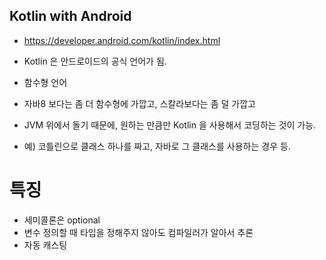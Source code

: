 ## Kotlin with Android

* https://developer.android.com/kotlin/index.html

* Kotlin 은 안드로이드의 공식 언어가 됨.
* 함수형 언어
* 자바8 보다는 좀 더 함수형에 가깝고, 스칼라보다는 좀 덜 가깝고
* JVM 위에서 돌기 때문에, 원하는 만큼만 Kotlin 을 사용해서 코딩하는 것이 가능.
* 예) 코틀린으로 클래스 하나를 짜고, 자바로 그 클래스를 사용하는 경우 등.

# 특징
* 세미콜론은 optional 
* 변수 정의할 때 타입을 정해주지 않아도 컴파일러가 알아서 추론
* 자동 캐스팅
